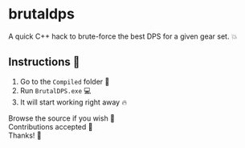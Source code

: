# brutaldps
A quick C++ hack to brute-force the best DPS for a given gear set. 💥

## Instructions 🚀
1. Go to the `Compiled` folder 📁
2. Run `BrutalDPS.exe` 💻
3. It will start working right away 🔥

Browse the source if you wish 👀  
Contributions accepted 🤝  
Thanks! 🙌
